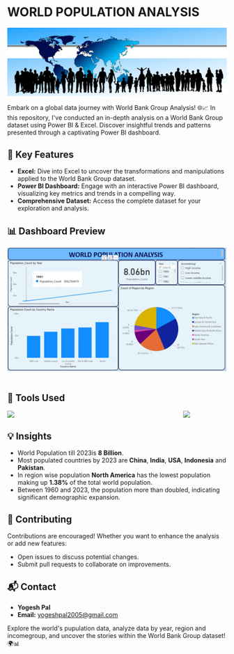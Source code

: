 
# WORLD POPULATION ANALYSIS

<div align="center">
  <img src="https://github.com/yogiraaj/WorldPopulationDashBoard/blob/main/human-1375492_1920-997.png" alt="human-1375492-1920-997">
</div>

Embark on a global data journey with World Bank Group Analysis! 🌐📈 In this repository, I've conducted an in-depth analysis on a World Bank Group dataset using Power BI & Excel. Discover insightful trends and patterns presented through a captivating Power BI dashboard.

## 🚀 Key Features

- **Excel:** Dive into Excel to uncover the transformations and manipulations applied to the World Bank Group dataset.
- **Power BI Dashboard:** Engage with an interactive Power BI dashboard, visualizing key metrics and trends in a compelling way.
- **Comprehensive Dataset:** Access the complete dataset for your exploration and analysis.

## 📊 Dashboard Preview

<div align="center">
  <img src="https://github.com/yogiraaj/WorldPopulationDashBoard/blob/main/Worldpopdash.jpeg">
  <img src="">
</div>

## 🧰 Tools Used
<div style="display: flex; justify-content: space-between;">
  <img src="https://github.com/Syed-Abid/Product-Performance-Insights/blob/main/power%20bi.png" style="margin-right: 10px;" width="100" />
  <img src="https://github.com/Syed-Abid/Product-Performance-Insights/blob/main/excel.png" width="100" />
</div>

## 💡 Insights
- World Population till 2023is **8 Billion**.
- Most populated countries by 2023 are **China**, **India**, **USA**, **Indonesia** and **Pakistan**.
- In region wise population **North America** has the lowest population making up **1.38%** of the total world population.
- Between 1960 and 2023, the population more than doubled, indicating significant demographic expansion.

## 🤝 Contributing

Contributions are encouraged! Whether you want to enhance the analysis or add new features:

- Open issues to discuss potential changes.
- Submit pull requests to collaborate on improvements.

## 📬 Contact
- **Yogesh Pal**
- **Email:** [yogeshpal2005@gmail.com](mailto:yogeshpal2005@gmail.com)

Explore the world's pupulation data, analyze data by year, region and incomegroup, and uncover the stories within the World Bank Group dataset! 🌍📊
